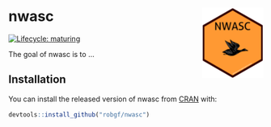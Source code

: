 
<!-- README.md is generated from README.Rmd. Please edit that file -->

# nwasc <img src="man/figures/logo.png" align="right" height=140/>

[![Lifecycle:
maturing](https://img.shields.io/badge/lifecycle-maturing-blue.svg)](https://www.tidyverse.org/lifecycle/#maturing)

The goal of nwasc is to …

## Installation

You can install the released version of nwasc from
[CRAN](https://CRAN.R-project.org) with:

``` r
devtools::install_github("robgf/nwasc")
```
